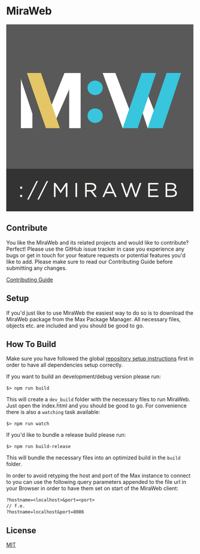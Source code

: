 MiraWeb
=============

![MiraWeb](src/assets/miraweb_logo_bar.png)

## Contribute

You like the MiraWeb and its related projects and would like to contribute? Perfect! Please use the GitHub issue tracker in case you experience any bugs or get in touch for your feature requests or potential features you'd like to add. Please make sure to read our Contributing Guide before submitting any changes.

[Contributing Guide](../../CONTRIBUTING.md)

## Setup

If you'd just like to use MiraWeb the easiest way to do so is to download the MiraWeb package from the Max Package Manager. All necessary files, objects etc. are included and you should be good to go.

## How To Build

Make sure you have followed the global [repository setup instructions](../../README.md#setup) first in order to have all dependencies setup correctly.

If you want to build an development/debug version please run:

```
$> npm run build
```

This will create a `dev_build` folder with the necessary files to run MiraWeb. Just open the index.html and you should be good to go. For convenience there is also a `watching` task available:

```
$> npm run watch
```


If you'd like to bundle a release build please run:

```
$> npm run build-release
```

This will bundle the necessary files into an optimized build in the `build` folder.

In order to avoid retyping the host and port of the Max instance to connect to you can use the following query parameters appended to the file url in your Browser in order to have them set on start of the MiraWeb client:

	?hostname=<localhost>&port=<port>
	// f.e.
	?hostname=localhost&port=8086

## License

[MIT](LICENSE)
